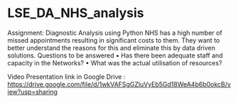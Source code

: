 # LSE_DA_NHS_analysis
Assignment: Diagnostic Analysis using Python
NHS has a high number of missed appointments resulting in significant costs to them. They want to better understand the reasons for this and eliminate this by data driven solutions.
Questions to be answered
•	Has there been adequate staff and capacity in the Networks?
•	What was the actual utilisation of resources?

Video Presentation link in Google Drive : https://drive.google.com/file/d/1wkVAFSgGZluVyEb5Gd18WeA4b6b0okcB/view?usp=sharing
